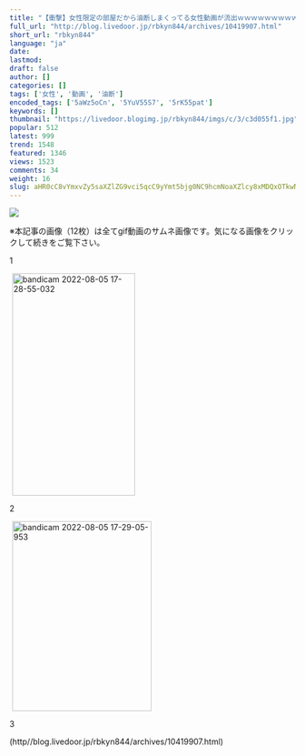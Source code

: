 ```yaml
---
title: "【衝撃】女性限定の部屋だから油断しまくってる女性動画が流出ｗｗｗｗｗｗｗｗｗ"
full_url: "http://blog.livedoor.jp/rbkyn844/archives/10419907.html"
short_url: "rbkyn844"
language: "ja"
date: 
lastmod: 
draft: false
author: []
categories: []
tags: ['女性', '動画', '油断']
encoded_tags: ['5aWz5oCn', '5YuV55S7', '5rK55pat']
keywords: []
thumbnail: "https://livedoor.blogimg.jp/rbkyn844/imgs/c/3/c3d055f1.jpg"
popular: 512
latest: 999
trend: 1548
featured: 1346
views: 1523
comments: 34
weight: 16
slug: aHR0cC8vYmxvZy5saXZlZG9vci5qcC9yYmt5bjg0NC9hcmNoaXZlcy8xMDQxOTkwNy5odG1s
---
```


![](https://livedoor.blogimg.jp/rbkyn844/imgs/c/3/c3d055f1.jpg)

<span><p>※本記事の画像（12枚）は全てgif動画のサムネ画像です。気になる画像をクリックして続きをご覧下さい。</p><p>1</p><a title='ezgif-5-c58719b020' target='_blank' href='https//livedoor.blogimg.jp/rbkyn844/imgs/3/d/3de398d9.gif'><img class='pict' hspace='5' alt='bandicam 2022-08-05 17-28-55-032' border='0' height='391' width='216' src='https//livedoor.blogimg.jp/rbkyn844/imgs/b/9/b9001106.jpg'></a><p>2</p><a title='ezgif-5-ccfcaf76bb' target='_blank' href='https//livedoor.blogimg.jp/rbkyn844/imgs/a/4/a411be59.gif'><img class='pict' hspace='5' alt='bandicam 2022-08-05 17-29-05-953' border='0' height='334' width='245' src='https//livedoor.blogimg.jp/rbkyn844/imgs/5/8/58b6e8a5.jpg'></a><p>3</p></span>

(http//blog.livedoor.jp/rbkyn844/archives/10419907.html)
